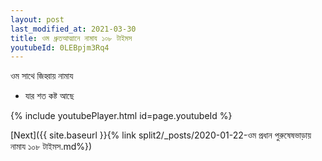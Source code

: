 ```yaml
---
layout: post
last_modified_at: 2021-03-30
title: ওম ধ্রুতআত্মানে নামায ১০৮ টাইমস
youtubeId: 0LEBpjm3Rq4
---
```

 
 
 ওম সাথে জিহ্বায় নামায  
 
 -  যার শত কষ্ট আছে 
 
  
 
  
 
 
 
 
 
 


{% include youtubePlayer.html id=page.youtubeId %}
 
[Next]({{ site.baseurl }}{% link  split2/_posts/2020-01-22-ওম প্রধান পুরুষেষভাড়ায় নামায ১০৮ টাইমস.md%})
 

